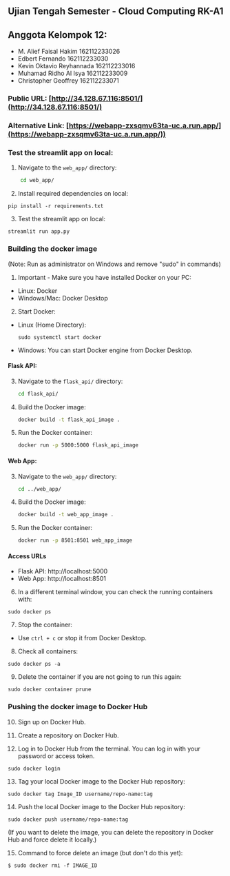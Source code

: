 ## Ujian Tengah Semester - Cloud Computing RK-A1

## Anggota Kelompok 12:
- M. Alief Faisal Hakim     162112233026
- Edbert Fernando           162112233030
- Kevin Oktavio Reyhannada	162112233016
- Muhamad Ridho Al Isya     162112233009
- Christopher Geoffrey	    162112233071

### Public URL: [http://34.128.67.116:8501/](http://34.128.67.116:8501/)

### Alternative Link: [https://webapp-zxsqmv63ta-uc.a.run.app/](https://webapp-zxsqmv63ta-uc.a.run.app/)) 

### Test the streamlit app on local:

1. Navigate to the `web_app/` directory:

```bash
    cd web_app/
```

2. Install required dependencies on local:

```commandline
pip install -r requirements.txt
```

3. Test the streamlit app on local:

```
streamlit run app.py
```


### Building the docker image

(Note: Run as administrator on Windows and remove "sudo" in commands)

1. Important - Make sure you have installed Docker on your PC:
- Linux: Docker
- Windows/Mac: Docker Desktop

2. Start Docker:
- Linux (Home Directory):
  ```
  sudo systemctl start docker
  ```
- Windows: You can start Docker engine from Docker Desktop.

#### Flask API:

3. Navigate to the `flask_api/` directory:

    ```bash
    cd flask_api/
    ```

4. Build the Docker image:

    ```bash
    docker build -t flask_api_image .
    ```

5. Run the Docker container:

    ```bash
    docker run -p 5000:5000 flask_api_image
    ```

#### Web App:

3. Navigate to the `web_app/` directory:

    ```bash
    cd ../web_app/
    ```

4. Build the Docker image:

    ```bash
    docker build -t web_app_image .
    ```

5. Run the Docker container:

    ```bash
    docker run -p 8501:8501 web_app_image
    ```

#### Access URLs

- Flask API: http://localhost:5000
- Web App: http://localhost:8501

6. In a different terminal window, you can check the running containers with:
```
sudo docker ps
```

7. Stop the container:
 - Use `ctrl + c` or stop it from Docker Desktop.

8. Check all containers:
 ```
 sudo docker ps -a
 ```

9. Delete the container if you are not going to run this again:
 ```
 sudo docker container prune
 ```

### Pushing the docker image to Docker Hub

10. Sign up on Docker Hub.

11. Create a repository on Docker Hub.

12. Log in to Docker Hub from the terminal. You can log in with your password or access token.
```
sudo docker login
```

13. Tag your local Docker image to the Docker Hub repository:
 ```
 sudo docker tag Image_ID username/repo-name:tag
 ```

14. Push the local Docker image to the Docker Hub repository:
 ```
 sudo docker push username/repo-name:tag
 ```

(If you want to delete the image, you can delete the repository in Docker Hub and force delete it locally.)

15. Command to force delete an image (but don't do this yet):
 ```
 $ sudo docker rmi -f IMAGE_ID
 ```
